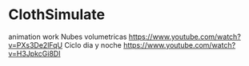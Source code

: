# ClothSimulate
 animation work
Nubes volumetricas
https://www.youtube.com/watch?v=PXs3De2lFqU
Ciclo dia y noche
https://www.youtube.com/watch?v=H3JpkcGi8DI
